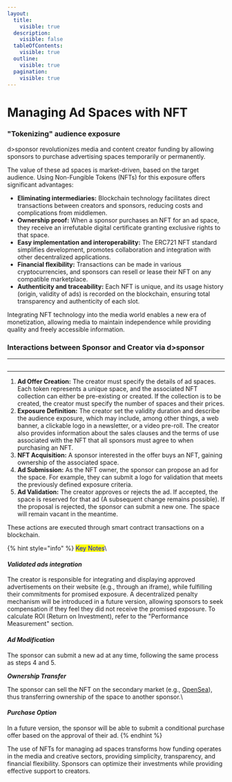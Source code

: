 ```yaml
---
layout:
  title:
    visible: true
  description:
    visible: false
  tableOfContents:
    visible: true
  outline:
    visible: true
  pagination:
    visible: true
---
```


# Managing Ad Spaces with NFT

### "Tokenizing" audience exposure

d>sponsor revolutionizes media and content creator funding by allowing sponsors to purchase advertising spaces temporarily or permanently.

The value of these ad spaces is market-driven, based on the target audience. Using Non-Fungible Tokens (NFTs) for this exposure offers significant advantages:

* **Eliminating intermediaries:** Blockchain technology facilitates direct transactions between creators and sponsors, reducing costs and complications from middlemen.
* **Ownership proof:** When a sponsor purchases an NFT for an ad space, they receive an irrefutable digital certificate granting exclusive rights to that space.
* **Easy implementation and interoperability:** The ERC721 NFT standard simplifies development, promotes collaboration and integration with other decentralized applications.
* **Financial flexibility:** Transactions can be made in various cryptocurrencies, and sponsors can resell or lease their NFT on any compatible marketplace.
* **Authenticity and traceability:** Each NFT is unique, and its usage history (origin, validity of ads) is recorded on the blockchain, ensuring total transparency and authenticity of each slot.

Integrating NFT technology into the media world enables a new era of monetization, allowing media to maintain independence while providing quality and freely accessible information.

### Interactions between Sponsor and Creator via d>sponsor

***

<figure><img src="broken-reference" alt=""><figcaption></figcaption></figure>

***

1. **Ad Offer Creation:** The creator must specify the details of ad spaces. Each token represents a unique space, and the associated NFT collection can either be pre-existing or created. If the collection is to be created, the creator must specify the number of spaces and their prices.
2. **Exposure Definition:** The creator set the validity duration and describe the audience exposure, which may include, among other things, a web banner, a clickable logo in a newsletter, or a video pre-roll. The creator also provides information about the sales clauses and the terms of use associated with the NFT that all sponsors must agree to when purchasing an NFT.&#x20;
3. **NFT Acquisition:** A sponsor interested in the offer buys an NFT, gaining ownership of the associated space.
4. **Ad Submission:** As the NFT owner, the sponsor can propose an ad for the space. For example, they can submit a logo for validation that meets the previously defined exposure criteria.
5. **Ad Validation:** The creator approves or rejects the ad. If accepted, the space is reserved for that ad (A subsequent change remains possible). If the proposal is rejected, the sponsor can submit a new one. The space will remain vacant in the meantime.

These actions are executed through smart contract transactions on a blockchain.&#x20;

{% hint style="info" %}
<mark style="color:blue;">Key Notes</mark>\


#### _Validated ads integration_

The creator is responsible for integrating and displaying approved advertisements on their website (e.g., through an iframe), while fulfilling their commitments for promised exposure. A decentralized penalty mechanism will be introduced in a future version, allowing sponsors to seek compensation if they feel they did not receive the promised exposure. To calculate ROI (Return on Investment), refer to the "Performance Measurement" section.&#x20;



#### _Ad Modification_&#x20;

The sponsor can submit a new ad at any time, following the same process as steps 4 and 5.&#x20;



_**Ownership Transfer**_

The sponsor can sell the NFT on the secondary market (e.g., [OpenSea](https://opensea.io/)), thus transferring ownership of the space to another sponsor.\


#### _Purchase Option_&#x20;

In a future version, the sponsor will be able to submit a conditional purchase offer based on the approval of their ad.
{% endhint %}

The use of NFTs for managing ad spaces transforms how funding operates in the media and creative sectors, providing simplicity, transparency, and financial flexibility. Sponsors can optimize their investments while providing effective support to creators.
